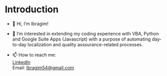 # Introduction

- 👋 Hi, I’m Ibragim!

- 👀 I’m interested in extending my coding experience with VBA, Python and Google Suite Apps (Javascript) with a purpose of automating day-to-day localization and quality asssurance-related processes. 

- 📫 How to reach me:
\
[LinkedIn](https://www.linkedin.com/in/ibragim-dibirov-6211bb156/)
\
Email: Ibragim54@gmail.com

